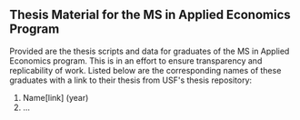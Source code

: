 ## Thesis Material for the MS in Applied Economics Program

Provided are the thesis scripts and data for graduates of the MS in Applied Economics program. This is in an effort to ensure transparency and replicability of work. 
Listed below are the corresponding names of these graduates with a link to their thesis from USF's thesis repository:

1. Name[link] (year)
2. ...
